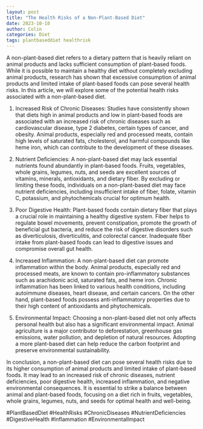 ```yaml
---
layout: post
title: "The Health Risks of a Non-Plant-Based Diet"
date: 2023-10-10
author: Colin
categories: Diet
tags: plantbaseddiet healthrisk
---
```


A non-plant-based diet refers to a dietary pattern that is heavily reliant on animal products and lacks sufficient consumption of plant-based foods. While it is possible to maintain a healthy diet without completely excluding animal products, research has shown that excessive consumption of animal products and limited intake of plant-based foods can pose several health risks. In this article, we will explore some of the potential health risks associated with a non-plant-based diet.

1. Increased Risk of Chronic Diseases: Studies have consistently shown that diets high in animal products and low in plant-based foods are associated with an increased risk of chronic diseases such as cardiovascular disease, type 2 diabetes, certain types of cancer, and obesity. Animal products, especially red and processed meats, contain high levels of saturated fats, cholesterol, and harmful compounds like heme iron, which can contribute to the development of these diseases.

2. Nutrient Deficiencies: A non-plant-based diet may lack essential nutrients found abundantly in plant-based foods. Fruits, vegetables, whole grains, legumes, nuts, and seeds are excellent sources of vitamins, minerals, antioxidants, and dietary fiber. By excluding or limiting these foods, individuals on a non-plant-based diet may face nutrient deficiencies, including insufficient intake of fiber, folate, vitamin C, potassium, and phytochemicals crucial for optimum health.

3. Poor Digestive Health: Plant-based foods contain dietary fiber that plays a crucial role in maintaining a healthy digestive system. Fiber helps to regulate bowel movements, prevent constipation, promote the growth of beneficial gut bacteria, and reduce the risk of digestive disorders such as diverticulosis, diverticulitis, and colorectal cancer. Inadequate fiber intake from plant-based foods can lead to digestive issues and compromise overall gut health.

4. Increased Inflammation: A non-plant-based diet can promote inflammation within the body. Animal products, especially red and processed meats, are known to contain pro-inflammatory substances such as arachidonic acid, saturated fats, and heme iron. Chronic inflammation has been linked to various health conditions, including autoimmune diseases, heart disease, and certain cancers. On the other hand, plant-based foods possess anti-inflammatory properties due to their high content of antioxidants and phytochemicals.

5. Environmental Impact: Choosing a non-plant-based diet not only affects personal health but also has a significant environmental impact. Animal agriculture is a major contributor to deforestation, greenhouse gas emissions, water pollution, and depletion of natural resources. Adopting a more plant-based diet can help reduce the carbon footprint and preserve environmental sustainability.

In conclusion, a non-plant-based diet can pose several health risks due to its higher consumption of animal products and limited intake of plant-based foods. It may lead to an increased risk of chronic diseases, nutrient deficiencies, poor digestive health, increased inflammation, and negative environmental consequences. It is essential to strike a balance between animal and plant-based foods, focusing on a diet rich in fruits, vegetables, whole grains, legumes, nuts, and seeds for optimal health and well-being.

#PlantBasedDiet #HealthRisks #ChronicDiseases #NutrientDeficiencies #DigestiveHealth #Inflammation #EnvironmentalImpact